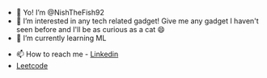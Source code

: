 - 👋 Yo! I’m @NishTheFish92
- 👀 I’m interested in any tech related gadget! Give me any gadget I haven't seen before and I'll be as curious as a cat 😄
- 🌱 I’m currently learning ML
<!--- 💞️ I’m looking to collaborate on ...-->
- 📫 How to reach me - <a href = https://www.linkedin.com/in/nishant-ajit-08551b28b/>Linkedin<a/>
- <a href = 'https://leetcode.com/u/nishthefish92/'>Leetcode<a/>
<!---
NishTheFish92/NishTheFish92 is a ✨ special ✨ repository because its `README.md` (this file) appears on your GitHub profile.
You can click the Preview link to take a look at your changes.
--->
